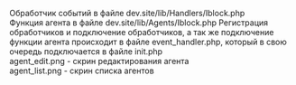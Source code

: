 Обработчик событий в файле dev.site/lib/Handlers/Iblock.php  
Функция агента в файле dev.site/lib/Agents/Iblock.php 
Регистрация обработчиков и подключение обработчиков, а так же подключение функции агента происходит в файле event_handler.php, который в свою очередь подключается в файле init.php  
agent_edit.png -  скрин редактирования агента  
agent_list.png - скрин списка агентов  

